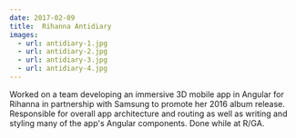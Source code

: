 ```yaml
---
date: 2017-02-09
title:  Rihanna Antidiary
images:
  - url: antidiary-1.jpg
  - url: antidiary-2.jpg
  - url: antidiary-3.jpg
  - url: antidiary-4.jpg
---
```


Worked on a team developing an immersive 3D mobile app in Angular for Rihanna in partnership with Samsung to promote her 2016 album release. Responsible for overall app architecture and routing as well as writing and styling many of the app's Angular components. Done while at R/GA.
